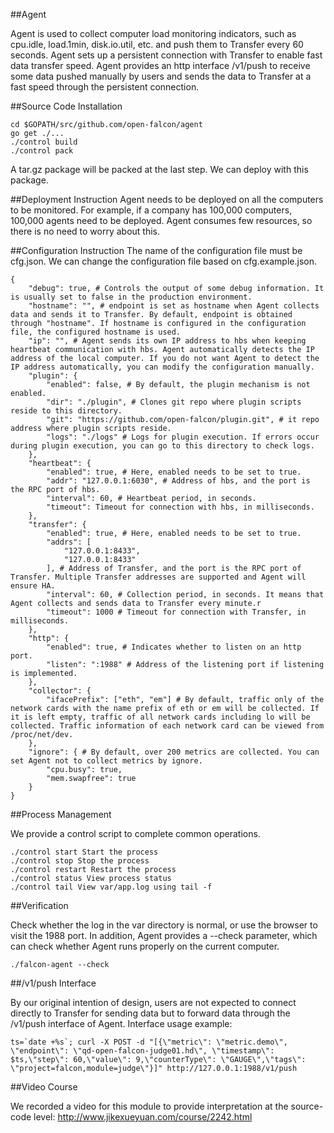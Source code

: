 ##Agent

Agent is used to collect computer load monitoring indicators, such as cpu.idle, load.1min, disk.io.util, etc. and push them to Transfer every 60 seconds. Agent sets up a persistent connection with Transfer to enable fast data transfer speed. Agent provides an http interface /v1/push to receive some data pushed manually by users and sends the data to Transfer at a fast speed through the persistent connection.


##Source Code Installation

```
cd $GOPATH/src/github.com/open-falcon/agent
go get ./...
./control build
./control pack
```
A tar.gz package will be packed at the last step. We can deploy with this package.

##Deployment Instruction
Agent needs to be deployed on all the computers to be monitored. For example, if a company has 100,000 computers, 100,000 agents need to be deployed. Agent consumes few resources, so there is no need to worry about this.

##Configuration Instruction
The name of the configuration file must be cfg.json. We can change the configuration file based on cfg.example.json.
```
{
    "debug": true, # Controls the output of some debug information. It is usually set to false in the production environment.
    "hostname": "", # endpoint is set as hostname when Agent collects data and sends it to Transfer. By default, endpoint is obtained through "hostname". If hostname is configured in the configuration file, the configured hostname is used.
    "ip": "", # Agent sends its own IP address to hbs when keeping heartbeat communication with hbs. Agent automatically detects the IP address of the local computer. If you do not want Agent to detect the IP address automatically, you can modify the configuration manually.
    "plugin": {
        "enabled": false, # By default, the plugin mechanism is not enabled.
        "dir": "./plugin", # Clones git repo where plugin scripts reside to this directory.
        "git": "https://github.com/open-falcon/plugin.git", # it repo address where plugin scripts reside.
        "logs": "./logs" # Logs for plugin execution. If errors occur during plugin execution, you can go to this directory to check logs.
    },
    "heartbeat": {
        "enabled": true, # Here, enabled needs to be set to true.
        "addr": "127.0.0.1:6030", # Address of hbs, and the port is the RPC port of hbs.
        "interval": 60, # Heartbeat period, in seconds.
        "timeout": Timeout for connection with hbs, in milliseconds.
    },
    "transfer": {
        "enabled": true, # Here, enabled needs to be set to true.
        "addrs": [
            "127.0.0.1:8433",
            "127.0.0.1:8433"
        ], # Address of Transfer, and the port is the RPC port of Transfer. Multiple Transfer addresses are supported and Agent will ensure HA.
        "interval": 60, # Collection period, in seconds. It means that Agent collects and sends data to Transfer every minute.r
        "timeout": 1000 # Timeout for connection with Transfer, in milliseconds.
    },
    "http": {
        "enabled": true, # Indicates whether to listen on an http port.
        "listen": ":1988" # Address of the listening port if listening is implemented.
    },
    "collector": {
        "ifacePrefix": ["eth", "em"] # By default, traffic only of the network cards with the name prefix of eth or em will be collected. If it is left empty, traffic of all network cards including lo will be collected. Traffic information of each network card can be viewed from /proc/net/dev.
    },
    "ignore": { # By default, over 200 metrics are collected. You can set Agent not to collect metrics by ignore.
        "cpu.busy": true,
        "mem.swapfree": true
    }
}
```

##Process Management

We provide a control script to complete common operations.

```
./control start Start the process
./control stop Stop the process
./control restart Restart the process
./control status View process status
./control tail View var/app.log using tail -f
```

##Verification

Check whether the log in the var directory is normal, or use the browser to visit the 1988 port. In addition, Agent provides a --check parameter, which can check whether Agent runs properly on the current computer.

```
./falcon-agent --check
```

##/v1/push Interface

By our original intention of design, users are not expected to connect directly to Transfer for sending data but to forward data through the /v1/push interface of Agent. Interface usage example:

```
ts=`date +%s`; curl -X POST -d "[{\"metric\": \"metric.demo\", \"endpoint\": \"qd-open-falcon-judge01.hd\", \"timestamp\": $ts,\"step\": 60,\"value\": 9,\"counterType\": \"GAUGE\",\"tags\": \"project=falcon,module=judge\"}]" http://127.0.0.1:1988/v1/push
```

##Video Course

We recorded a video for this module to provide interpretation at the source-code level:
http://www.jikexueyuan.com/course/2242.html





